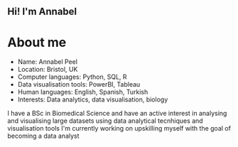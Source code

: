 ## Hi! I'm Annabel 

# About me
- Name: Annabel Peel
- Location: Bristol, UK
- Computer languages: Python, SQL, R
- Data visualisation tools: PowerBI, Tableau
- Human languages: English, Spanish, Turkish
- Interests: Data analytics, data visualisation, biology


I have a BSc in Biomedical Science and have an active interest in analysing and visualising large datasets using data analytical tecnhiques and visualisation tools
I'm currently working on upskilling myself with the goal of becoming a data analyst
<!--
**apeeling287/apeeling287** is a ✨ _special_ ✨ repository because its `README.md` (this file) appears on your GitHub profile.

Here are some ideas to get you started:

- 🔭 I’m currently working on ...
- 🌱 I’m currently learning ...
- 👯 I’m looking to collaborate on ...
- 🤔 I’m looking for help with ...
- 💬 Ask me about ...
- 📫 How to reach me: ...
- 😄 Pronouns: ...
- ⚡ Fun fact: ...
-->
